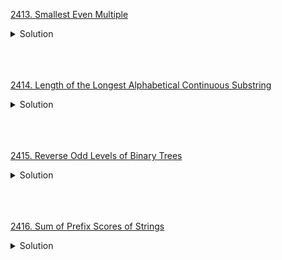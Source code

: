 [2413. Smallest Even Multiple](https://leetcode.com/contest/weekly-contest-311/problems/smallest-even-multiple/)

<details><summary>Solution</summary>

![](https://github.com/archishmanghos/code-images/blob/master/Leetcode/2413.png)

</details>

<br>
<br>
<br>

[2414. Length of the Longest Alphabetical Continuous Substring](https://leetcode.com/contest/weekly-contest-311/problems/length-of-the-longest-alphabetical-continuous-substring/)

<details><summary>Solution</summary>

![](https://github.com/archishmanghos/code-images/blob/master/Leetcode/2414.png)

</details>

<br>
<br>
<br>

[2415. Reverse Odd Levels of Binary Trees](https://leetcode.com/contest/weekly-contest-311/problems/reverse-odd-levels-of-binary-tree//)

<details><summary>Solution</summary>

![](https://github.com/archishmanghos/code-images/blob/master/Leetcode/2415.png)

</details>

<br>
<br>
<br>

[2416. Sum of Prefix Scores of Strings](https://leetcode.com/contest/weekly-contest-311/problems/sum-of-prefix-scores-of-strings/)

<details><summary>Solution</summary>

![](https://github.com/archishmanghos/code-images/blob/master/Leetcode/2416.png)

</details>

<br>
<br>
<br>